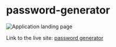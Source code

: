 # password-generator



![Application landing page](https://feizhi255.github.io/password-generator/assets/images/2020-08-08-(3).png)


Link to the live site: [password generator](https://feizhi255.github.io/password-generator/)